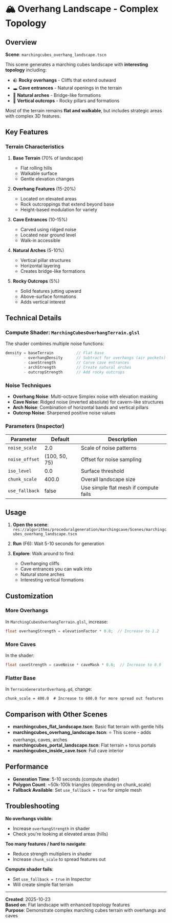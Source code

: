 # 🏔️ Overhang Landscape - Complex Topology

## Overview

**Scene**: `marchingcubes_overhang_landscape.tscn`

This scene generates a marching cubes landscape with **interesting topology** including:
- 🪨 **Rocky overhangs** - Cliffs that extend outward
- 🕳️ **Cave entrances** - Natural openings in the terrain
- 🌉 **Natural arches** - Bridge-like formations
- 🗿 **Vertical outcrops** - Rocky pillars and formations

Most of the terrain remains **flat and walkable**, but includes strategic areas with complex 3D features.

## Key Features

### Terrain Characteristics

1. **Base Terrain** (70% of landscape)
   - Flat rolling hills
   - Walkable surface
   - Gentle elevation changes

2. **Overhang Features** (15-20%)
   - Located on elevated areas
   - Rock outcroppings that extend beyond base
   - Height-based modulation for variety

3. **Cave Entrances** (10-15%)
   - Carved using ridged noise
   - Located near ground level
   - Walk-in accessible

4. **Natural Arches** (5-10%)
   - Vertical pillar structures
   - Horizontal layering
   - Creates bridge-like formations

5. **Rocky Outcrops** (5%)
   - Solid features jutting upward
   - Above-surface formations
   - Adds vertical interest

## Technical Details

### Compute Shader: `MarchingCubesOverhangTerrain.glsl`

The shader combines multiple noise functions:

```glsl
density = baseTerrain          // Flat base
        - overhangDensity      // Subtract for overhangs (air pockets)
        - caveStrength         // Carve cave entrances
        - archStrength         // Create natural arches
        - outcropStrength      // Add rocky outcrops
```

### Noise Techniques

- **Overhang Noise**: Multi-octave Simplex noise with elevation masking
- **Cave Noise**: Ridged noise (inverted absolute) for cavern-like structures
- **Arch Noise**: Combination of horizontal bands and vertical pillars
- **Outcrop Noise**: Sharpened positive noise values

### Parameters (Inspector)

| Parameter | Default | Description |
|-----------|---------|-------------|
| `noise_scale` | 2.0 | Scale of noise patterns |
| `noise_offset` | (100, 50, 75) | Offset for noise sampling |
| `iso_level` | 0.0 | Surface threshold |
| `chunk_scale` | 400.0 | Overall landscape size |
| `use_fallback` | false | Use simple flat mesh if compute fails |

## Usage

1. **Open the scene**: `res://algorithms/proceduralgeneration/marchingcave/Scenes/marchingcubes_overhang_landscape.tscn`

2. **Run** (F6): Wait 5-10 seconds for generation

3. **Explore**: Walk around to find:
   - Overhanging cliffs
   - Cave entrances you can walk into
   - Natural stone arches
   - Interesting vertical formations

## Customization

### More Overhangs

In `MarchingCubesOverhangTerrain.glsl`, increase:
```glsl
float overhangStrength = elevationFactor * 0.8;  // Increase to 1.2
```

### More Caves

In the shader:
```glsl
float caveStrength = caveNoise * caveMask * 0.6;  // Increase to 0.9
```

### Flatter Base

In `TerrainGeneratorOverhang.gd`, change:
```gdscript
chunk_scale = 400.0  # Increase to 600.0 for more spread out features
```

## Comparison with Other Scenes

- **marchingcubes_flat_landscape.tscn**: Basic flat terrain with gentle hills
- **marchingcubes_overhang_landscape.tscn**: ⭐ This scene - adds overhangs, caves, arches
- **marchingcubes_portal_landscape.tscn**: Flat terrain + torus portals
- **marchingcubes_inside_cave.tscn**: Full cave interior

## Performance

- **Generation Time**: 5-10 seconds (compute shader)
- **Polygon Count**: ~50k-100k triangles (depending on chunk_scale)
- **Fallback Available**: Set `use_fallback = true` for simple mesh

## Troubleshooting

**No overhangs visible**:
- Increase `overhangStrength` in shader
- Check you're looking at elevated areas (hills)

**Too many features / hard to navigate**:
- Reduce strength multipliers in shader
- Increase `chunk_scale` to spread features out

**Compute shader fails**:
- Set `use_fallback = true` in Inspector
- Will create simple flat terrain

---

**Created**: 2025-10-23  
**Based on**: Flat landscape with enhanced topology features  
**Purpose**: Demonstrate complex marching cubes terrain with overhangs and caves

